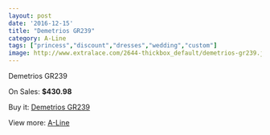 ```yaml
---
layout: post
date: '2016-12-15'
title: "Demetrios GR239"
category: A-Line
tags: ["princess","discount","dresses","wedding","custom"]
image: http://www.extralace.com/2644-thickbox_default/demetrios-gr239.jpg
---
```

Demetrios GR239

On Sales: **$430.98**
<a href="https://www.extralace.com/a-line/1255-demetrios-gr239.html"><amp-img layout="responsive" width="600" height="600" src="//www.extralace.com/2644-thickbox_default/demetrios-gr239.jpg" alt="Demetrios GR239 0" /></a>
<a href="https://www.extralace.com/a-line/1255-demetrios-gr239.html"><amp-img layout="responsive" width="600" height="600" src="//www.extralace.com/2645-thickbox_default/demetrios-gr239.jpg" alt="Demetrios GR239 1" /></a>

Buy it: [Demetrios GR239](https://www.extralace.com/a-line/1255-demetrios-gr239.html "Demetrios GR239")

View more: [A-Line](https://www.extralace.com/2-a-line "A-Line")